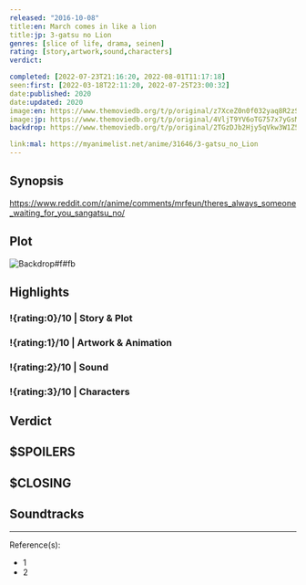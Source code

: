 ```yaml
---
released: "2016-10-08"
title:en: March comes in like a lion
title:jp: 3-gatsu no Lion
genres: [slice of life, drama, seinen]
rating: [story,artwork,sound,characters]
verdict:

completed: [2022-07-23T21:16:20, 2022-08-01T11:17:18]
seen:first: [2022-03-18T22:11:20, 2022-07-25T23:00:32]
date:published: 2020
date:updated: 2020
image:en: https://www.themoviedb.org/t/p/original/z7XceZ0n0f032yaq8R2zSimsjVl.jpg
image:jp: https://www.themoviedb.org/t/p/original/4VljT9YV6oTG757x7yGsMc34hNs.jpg
backdrop: https://www.themoviedb.org/t/p/original/2TGzDJb2Hjy5qVkw3W1Z5Drj19U.jpg

link:mal: https://myanimelist.net/anime/31646/3-gatsu_no_Lion
---
```



## Synopsis

<https://www.reddit.com/r/anime/comments/mrfeun/theres_always_someone_waiting_for_you_sangatsu_no/>

## Plot

![Backdrop#f#fb](link "Source: TMDB")

## Highlights

### !{rating:0}/10 | Story & Plot

### !{rating:1}/10 | Artwork & Animation

### !{rating:2}/10 | Sound

### !{rating:3}/10 | Characters

## Verdict

## $SPOILERS

## $CLOSING

## Soundtracks

***
Reference(s):

- 1
- 2
